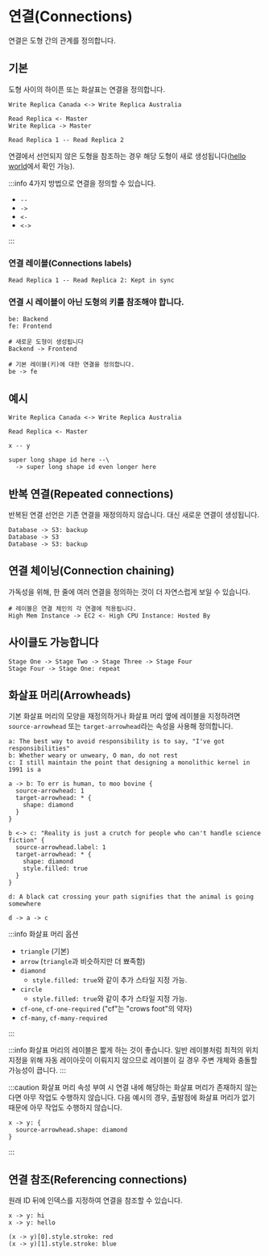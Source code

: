 # 연결(Connections)

연결은 도형 간의 관계를 정의합니다.

## 기본

도형 사이의 하이픈 또는 화살표는 연결을 정의합니다.

```d2
Write Replica Canada <-> Write Replica Australia

Read Replica <- Master
Write Replica -> Master

Read Replica 1 -- Read Replica 2
```

연결에서 선언되지 않은 도형을 참조하는 경우 해당 도형이 새로 생성됩니다([hello world](hello-world.md)에서 확인 가능).

:::info
4가지 방법으로 연결을 정의할 수 있습니다.

- `--`
- `->`
- `<-`
- `<->`

:::

### 연결 레이블(Connections labels)

```d2
Read Replica 1 -- Read Replica 2: Kept in sync
```

### 연결 시 레이블이 아닌 도형의 키를 참조해야 합니다.

```d2
be: Backend
fe: Frontend

# 새로운 도형이 생성됩니다
Backend -> Frontend

# 기본 레이블(키)에 대한 연결을 정의합니다.
be -> fe
```

## 예시

```d2
Write Replica Canada <-> Write Replica Australia

Read Replica <- Master

x -- y

super long shape id here --\
  -> super long shape id even longer here
```

<div className="embedSVG" dangerouslySetInnerHTML={{__html: require('@site/static/img/generated/connections-1.svg2')}}></div>

## 반복 연결(Repeated connections)

반복된 연결 선언은 기존 연결을 재정의하지 않습니다.
대신 새로운 연결이 생성됩니다.

```d2
Database -> S3: backup
Database -> S3
Database -> S3: backup
```

<div className="embedSVG" dangerouslySetInnerHTML={{__html: require('@site/static/img/generated/connections-2.svg2')}}></div>

## 연결 체이닝(Connection chaining)

가독성을 위해, 한 줄에 여러 연결을 정의하는 것이 더 자연스럽게 보일 수 있습니다.

```d2
# 레이블은 연결 체인의 각 연결에 적용됩니다.
High Mem Instance -> EC2 <- High CPU Instance: Hosted By
```

<div className="embedSVG" dangerouslySetInnerHTML={{__html: require('@site/static/img/generated/connections-3.svg2')}}></div>

## 사이클도 가능합니다

```d2
Stage One -> Stage Two -> Stage Three -> Stage Four
Stage Four -> Stage One: repeat
```

<div className="embedSVG" dangerouslySetInnerHTML={{__html: require('@site/static/img/generated/connections-4.svg2')}}></div>

## 화살표 머리(Arrowheads)

기본 화살표 머리의 모양을 재정의하거나 화살표 머리 옆에 레이블을 지정하려면 `source-arrowhead` 또는 `target-arrowhead`라는 속성을 사용해 정의합니다.

```d2
a: The best way to avoid responsibility is to say, "I've got responsibilities"
b: Whether weary or unweary, O man, do not rest
c: I still maintain the point that designing a monolithic kernel in 1991 is a

a -> b: To err is human, to moo bovine {
  source-arrowhead: 1
  target-arrowhead: * {
    shape: diamond
  }
}

b <-> c: "Reality is just a crutch for people who can't handle science fiction" {
  source-arrowhead.label: 1
  target-arrowhead: * {
    shape: diamond
    style.filled: true
  }
}

d: A black cat crossing your path signifies that the animal is going somewhere

d -> a -> c
```

<div className="embedSVG" dangerouslySetInnerHTML={{__html: require('@site/static/img/generated/connections-5.svg2')}}></div>

:::info 화살표 머리 옵션

- `triangle` (기본)
- `arrow` (`triangle`과 비슷하지만 더 뾰족함)
- `diamond`
  - `style.filled: true`와 같이 추가 스타일 지정 가능.
- `circle`
  - `style.filled: true`와 같이 추가 스타일 지정 가능.
- `cf-one`, `cf-one-required` ("cf"는 "crows foot"의 약자)
- `cf-many`, `cf-many-required`

:::

:::info
화살표 머리의 레이블은 짧게 하는 것이 좋습니다.
일반 레이블처럼 최적의 위치 지정을 위해 자동 레이아웃이 이뤄지지 않으므로 레이블이 길 경우 주변 개체와 충돌할 가능성이 큽니다.
:::

:::caution
화살표 머리 속성 부여 시 연결 내에 해당하는 화살표 머리가 존재하지 않는다면 아무 작업도 수행하지 않습니다.
다음 예시의 경우, 출발점에 화살표 머리가 없기 때문에 아무 작업도 수행하지 않습니다.

```d2
x -> y: {
  source-arrowhead.shape: diamond
}
```

:::

## 연결 참조(Referencing connections)

원래 ID 뒤에 인덱스를 지정하여 연결을 참조할 수 있습니다.

```d2
x -> y: hi
x -> y: hello

(x -> y)[0].style.stroke: red
(x -> y)[1].style.stroke: blue
```

<div className="embedSVG" dangerouslySetInnerHTML={{__html: require('@site/static/img/generated/connections-reference.svg2')}}></div>
